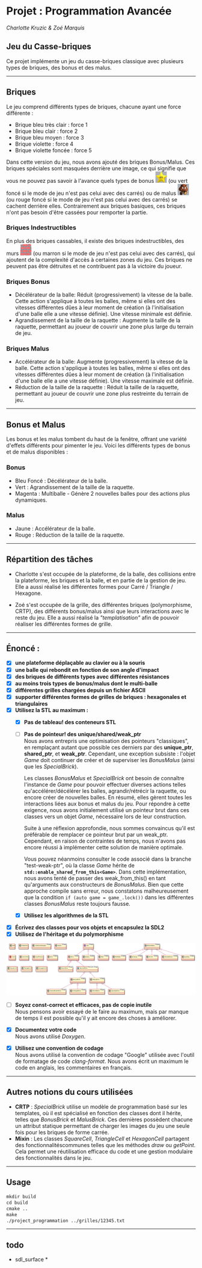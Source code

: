 # Projet : Programmation Avancée
_Charlotte Kruzic & Zoé Marquis_

## Jeu du Casse-briques
Ce projet implémente un jeu du casse-briques classique avec plusieurs types de briques, des bonus et des malus.

---
## Briques
Le jeu comprend différents types de briques, chacune ayant une force différente :

- Brique bleu très clair : force 1
- Brique bleu clair  : force 2
- Brique bleu moyen : force 3
- Brique violette : force 4
- Brique violette foncée : force 5

Dans cette version du jeu, nous avons ajouté des briques Bonus/Malus. Ces briques spéciales sont masquées derrière une image, ce qui signifie que vous ne pouvez pas savoir à l'avance quels types de bonus <img src="img/etoile.png" width="30" height="30"> (ou vert foncé si le mode de jeu n'est pas celui avec des carrés)
 ou de malus <img src="img/goomba.png" width="30" height="30"> (ou rouge foncé si le mode de jeu n'est pas celui avec des carrés)
 se cachent derrière elles. Contrairement aux briques basiques, ces briques n'ont pas besoin d'être cassées pour remporter la partie.

### Briques Indestructibles
En plus des briques cassables, il existe des briques indestructibles, des murs 
<img src="img/wall.png" width="30" height="30"> (ou marron si le mode de jeu n'est pas celui avec des carrés),  qui ajoutent de la complexité d'accès à certaines zones du jeu. Ces briques ne peuvent pas être détruites et ne contribuent pas à la victoire du joueur.

### Briques Bonus
- Décélérateur de la balle: Réduit (progressivement) la vitesse de la balle. Cette action s'applique à toutes les balles, même si elles ont des vitesses différentes dûes à leur moment de création (à l'initialisation d'une balle elle a une vitesse définie). Une vitesse minimale est définie.
- Agrandissement de la taille de la raquette : Augmente la taille de la raquette, permettant au joueur de couvrir une zone plus large du terrain de jeu.
  
### Briques Malus 
- Accélérateur de la balle: Augmente (progressivement) la vitesse de la balle. Cette action s'applique à toutes les balles, même si elles ont des vitesses différentes dûes à leur moment de création (à l'initialisation d'une balle elle a une vitesse définie). Une vitesse maximale est définie.
- Réduction de la taille de la raquette : Réduit la taille de la raquette, permettant au joueur de couvrir une zone plus restreinte du terrain de jeu.
  
--- 
## Bonus et Malus
Les bonus et les malus tombent du haut de la fenêtre, offrant une variété d'effets différents pour pimenter le jeu. Voici les différents types de bonus et de malus disponibles :

### Bonus
- Bleu Foncé : Décélérateur de la balle.
- Vert : Agrandissement de la taille de la raquette.
- Magenta : Multiballe - Génère 2 nouvelles balles pour des actions plus dynamiques.

### Malus 
- Jaune : Accélérateur de la balle.
- Rouge : Réduction de la taille de la raquette.

---
## Répartition des tâches

- Charlotte s'est occupée de la plateforme, de la balle, des collisions entre la plateforme, les briques et la balle, et en partie de la gestion de jeu. Elle a aussi réalisé les différentes formes pour Carré / Triangle / Hexagone.
  
- Zoé s'est occupée de la grille, des différentes briques (polymorphisme, CRTP), des différents bonus/malus ainsi que leurs interactions avec le reste du jeu. Elle a aussi réalisé la *"templatisation"* afin de pouvoir réaliser les différentes formes de grille.
  
----
## Énoncé : 
- [x] **une plateforme déplaçable au clavier ou à la souris**
- [x] **une balle qui rebondit en fonction de son angle d'impact**
- [x] **des briques de différents types avec différentes résistances**
- [x] **au moins trois types de bonus/malus dont le multi-balle**
- [x] **différentes grilles chargées depuis un fichier ASCII**
- [x] **supporter différentes formes de grilles de briques : hexagonales et triangulaires**
- [x] **Utilisez la STL au maximum  :**
  - [x] **Pas de tableau! des conteneurs STL**
  - [ ] **Pas de pointeur! des unique/shared/weak_ptr**  
    Nous avons entrepris une optimisation des pointeurs "classiques", en remplaçant autant que possible ces derniers par des **unique_ptr**, **shared_ptr**, et **weak_ptr**. Cependant, une exception subsiste : l'objet *Game* doit continuer de créer et de superviser les *BonusMalus* (ainsi que les *SpecialBrick*).

    Les classes *BonusMalus* et *SpecialBrick* ont besoin de connaître l'instance de *Game* pour pouvoir effectuer diverses actions telles qu'accélérer/décélérer les balles, agrandir/rétrécir la raquette, ou encore créer de nouvelles balles. En résumé, elles gèrent toutes les interactions liées aux bonus et malus du jeu. Pour répondre à cette exigence, nous avons initialement utilisé un pointeur brut dans ces classes vers un objet *Game*, nécessaire lors de leur construction.

    Suite à une réflexion approfondie, nous sommes convaincus qu'il est préférable de remplacer ce pointeur brut par un weak_ptr. Cependant, en raison de contraintes de temps, nous n'avons pas encore réussi à implémenter cette solution de manière optimale.

    Vous pouvez néanmoins consulter le code associé dans la branche "test-weak-ptr", où la classe *Game* hérite de **`std::enable_shared_from_this<Game>`**. Dans cette implémentation, nous avons tenté de passer des weak_from_this() en tant qu'arguments aux constructeurs de *BonusMalus*. Bien que cette approche compile sans erreur, nous constatons malheureusement que la condition `if (auto game = game_.lock())` dans les différentes classes *BonusMalus* reste toujours fausse.
  - [x] **Utilisez les algorithmes de la STL**
- [x] **Écrivez des classes pour vos objets et encapsulez la SDL2**
- [x] **Utilisez de l'héritage et du polymorphisme**
<img src="diagramme.png">

- [ ] **Soyez const-correct et efficaces, pas de copie inutile**  
    Nous pensons avoir essayé de le faire au maximum, mais par manque de temps il est possible qu'il y ait encore des choses à améliorer.

- [x] **Documentez votre code**  
    Nous avons utilisé *Doxygen*.
- [x] **Utilisez une convention de codage**  
     Nous avons utilisé la convention de codage "Google" utilisée avec l'outil de formatage de code *clang-format*. Nous avons écrit un maximum le code en anglais, les commentaires en français.

---
## Autres notions du cours utilisées
- **CRTP** : *SpecialBrick* utilise un modèle de programmation basé sur les templates, où il est spécialisé en fonction des classes dont il hérite, telles que *BonusBrick* et *MalusBrick*. Ces dernières possèdent chacune un attribut statique permettant de charger les images du jeu une seule fois pour les briques de forme carrée.
- **Mixin** : Les classes *SquareCell*, *TriangleCell* et *HexagonCell* partagent des fonctionnalitéscommunes telles que les méthodes *draw* ou *getPoint*. Cela permet une réutilisation efficace du code et une gestion modulaire des fonctionnalités dans le jeu.

---
## Usage
```
mkdir build
cd build
cmake ..
make 
./project_programmation ../grilles/12345.txt
```

--- 
## todo 
- sdl_surface *